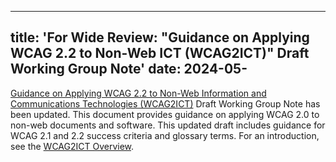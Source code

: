 <!-- Update filename and date key with day -->
---
title: 'For Wide Review: "Guidance on Applying WCAG 2.2 to Non-Web ICT (WCAG2ICT)" Draft Working Group Note'
date: 2024-05-
---

[Guidance on Applying WCAG 2.2 to Non-Web Information and Communications Technologies (WCAG2ICT)](https://www.w3.org/TR/wcag2ict-22/) Draft Working Group Note has been updated. This document provides guidance on applying WCAG 2.0 to non-web documents and software. This updated draft includes guidance for WCAG 2.1 and 2.2 success criteria and glossary terms. For an introduction, see the [WCAG2ICT Overview](https://www.w3.org/WAI/standards-guidelines/wcag/non-web-ict/).
